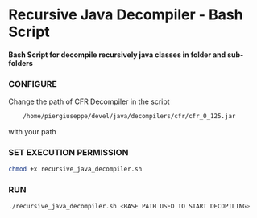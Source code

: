 # Recursive Java Decompiler - Bash Script
#### Bash Script for decompile recursively java classes in folder and sub-folders

### CONFIGURE
Change the path of CFR Decompiler in the script 
```sh
	/home/piergiuseppe/devel/java/decompilers/cfr/cfr_0_125.jar
```
with your path

### SET EXECUTION PERMISSION
```sh
chmod +x recursive_java_decompiler.sh
```
### RUN
```sh
./recursive_java_decompiler.sh <BASE PATH USED TO START DECOPILING> 
```


